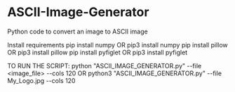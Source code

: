 # ASCII-Image-Generator
Python code to convert an image to ASCII image

Install requirements
pip install numpy OR pip3 install numpy
pip install pillow OR pip3 install pillow
pip install pyfiglet OR pip3 install pyfiglet

TO RUN THE SCRIPT:
python "ASCII_IMAGE_GENERATOR.py" --file <image_file> --cols 120
OR
python3 "ASCII_IMAGE_GENERATOR.py" --file My_Logo.jpg --cols 120
